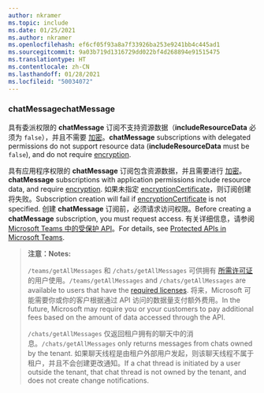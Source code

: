 ```yaml
---
author: nkramer
ms.topic: include
ms.date: 01/25/2021
ms.author: nkramer
ms.openlocfilehash: ef6cf05f93a8a7f33926ba253e9241bb4c445ad1
ms.sourcegitcommit: 9a03b719d1316729dd022bf4d268894e91515475
ms.translationtype: HT
ms.contentlocale: zh-CN
ms.lasthandoff: 01/28/2021
ms.locfileid: "50034072"
---
```

<!-- markdownlint-disable MD041-->

### <a name="chatmessage"></a><span data-ttu-id="4c6a8-101">chatMessage</span><span class="sxs-lookup"><span data-stu-id="4c6a8-101">chatMessage</span></span>

<span data-ttu-id="4c6a8-102">具有委派权限的 **chatMessage** 订阅不支持资源数据（**includeResourceData** 必须为 `false`），并且不需要 [加密](/graph/webhooks-with-resource-data)。</span><span class="sxs-lookup"><span data-stu-id="4c6a8-102">**chatMessage** subscriptions with delegated permissions do not support resource data (**includeResourceData** must be `false`), and do not require [encryption](/graph/webhooks-with-resource-data).</span></span>

<span data-ttu-id="4c6a8-103">具有应用程序权限的 **chatMessage** 订阅包含资源数据，并且需要进行 [加密](/graph/webhooks-with-resource-data)。</span><span class="sxs-lookup"><span data-stu-id="4c6a8-103">**chatMessage** subscriptions with application permissions include resource data, and require [encryption](/graph/webhooks-with-resource-data).</span></span> <span data-ttu-id="4c6a8-104">如果未指定 [encryptionCertificate](/graph/api/resources/subscription)，则订阅创建将失败。</span><span class="sxs-lookup"><span data-stu-id="4c6a8-104">Subscription creation will fail if [encryptionCertificate](/graph/api/resources/subscription) is not specified.</span></span> <span data-ttu-id="4c6a8-105">创建 **chatMessage** 订阅前，必须请求访问权限。</span><span class="sxs-lookup"><span data-stu-id="4c6a8-105">Before creating a **chatMessage** subscription, you must request access.</span></span> <span data-ttu-id="4c6a8-106">有关详细信息，请参阅 [Microsoft Teams 中的受保护 API](/graph/teams-protected-apis)。</span><span class="sxs-lookup"><span data-stu-id="4c6a8-106">For details, see [Protected APIs in Microsoft Teams](/graph/teams-protected-apis).</span></span> 

> <span data-ttu-id="4c6a8-107">**注意：**</span><span class="sxs-lookup"><span data-stu-id="4c6a8-107">**Notes:**</span></span> 
>
><span data-ttu-id="4c6a8-108">`/teams/getAllMessages` 和 `/chats/getAllMessages` 可供拥有 [所需许可证](https://aka.ms/teams-changenotification-licenses) 的用户使用。</span><span class="sxs-lookup"><span data-stu-id="4c6a8-108">`/teams/getAllMessages` and `/chats/getAllMessages` are available to users that have the [required licenses](https://aka.ms/teams-changenotification-licenses).</span></span>
<span data-ttu-id="4c6a8-109">将来，Microsoft 可能需要你或你的客户根据通过 API 访问的数据量支付额外费用。</span><span class="sxs-lookup"><span data-stu-id="4c6a8-109">In the future, Microsoft may require you or your customers to pay additional fees based on the amount of data accessed through the API.</span></span>
>
><span data-ttu-id="4c6a8-110">`/chats/getAllMessages` 仅返回租户拥有的聊天中的消息。</span><span class="sxs-lookup"><span data-stu-id="4c6a8-110">`/chats/getAllMessages` only returns messages from chats owned by the tenant.</span></span> <span data-ttu-id="4c6a8-111">如果聊天线程是由租户外部用户发起，则该聊天线程不属于租户，并且不会创建更改通知。</span><span class="sxs-lookup"><span data-stu-id="4c6a8-111">If a chat thread is initiated by a user outside the tenant, that chat thread is not owned by the tenant, and does not create change notifications.</span></span>
